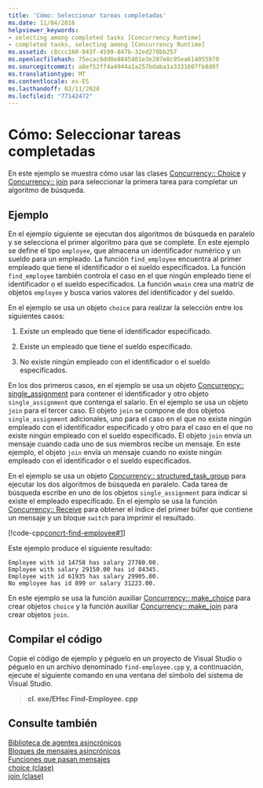 ```yaml
---
title: 'Cómo: Seleccionar tareas completadas'
ms.date: 11/04/2016
helpviewer_keywords:
- selecting among completed tasks [Concurrency Runtime]
- completed tasks, selecting among [Concurrency Runtime]
ms.assetid: c8ccc160-043f-4599-847b-32ed270bb257
ms.openlocfilehash: 75ecac8dd0e8845401e3e287e8c95ea614055970
ms.sourcegitcommit: a8ef52ff4a4944a1a257bdaba1a3331607fb8d0f
ms.translationtype: MT
ms.contentlocale: es-ES
ms.lasthandoff: 02/11/2020
ms.locfileid: "77142472"
---
```

# <a name="how-to-select-among-completed-tasks"></a>Cómo: Seleccionar tareas completadas

En este ejemplo se muestra cómo usar las clases [Concurrency:: Choice](../../parallel/concrt/reference/choice-class.md) y [Concurrency:: join](../../parallel/concrt/reference/join-class.md) para seleccionar la primera tarea para completar un algoritmo de búsqueda.

## <a name="example"></a>Ejemplo

En el ejemplo siguiente se ejecutan dos algoritmos de búsqueda en paralelo y se selecciona el primer algoritmo para que se complete. En este ejemplo se define el tipo `employee`, que almacena un identificador numérico y un sueldo para un empleado. La función `find_employee` encuentra al primer empleado que tiene el identificador o el sueldo especificados. La función `find_employee` también controla el caso en el que ningún empleado tiene el identificador o el sueldo especificados. La función `wmain` crea una matriz de objetos `employee` y busca varios valores del identificador y del sueldo.

En el ejemplo se usa un objeto `choice` para realizar la selección entre los siguientes casos:

1. Existe un empleado que tiene el identificador especificado.

1. Existe un empleado que tiene el sueldo especificado.

1. No existe ningún empleado con el identificador o el sueldo especificados.

En los dos primeros casos, en el ejemplo se usa un objeto [Concurrency:: single_assignment](../../parallel/concrt/reference/single-assignment-class.md) para contener el identificador y otro objeto `single_assignment` que contenga el salario. En el ejemplo se usa un objeto `join` para el tercer caso. El objeto `join` se compone de dos objetos `single_assignment` adicionales, uno para el caso en el que no existe ningún empleado con el identificador especificado y otro para el caso en el que no existe ningún empleado con el sueldo especificado. El objeto `join` envía un mensaje cuando cada uno de sus miembros recibe un mensaje. En este ejemplo, el objeto `join` envía un mensaje cuando no existe ningún empleado con el identificador o el sueldo especificados.

En el ejemplo se usa un objeto [Concurrency:: structured_task_group](../../parallel/concrt/reference/structured-task-group-class.md) para ejecutar los dos algoritmos de búsqueda en paralelo. Cada tarea de búsqueda escribe en uno de los objetos `single_assignment` para indicar si existe el empleado especificado. En el ejemplo se usa la función [Concurrency:: Receive](reference/concurrency-namespace-functions.md#receive) para obtener el índice del primer búfer que contiene un mensaje y un bloque `switch` para imprimir el resultado.

[!code-cpp[concrt-find-employee#1](../../parallel/concrt/codesnippet/cpp/how-to-select-among-completed-tasks_1.cpp)]

Este ejemplo produce el siguiente resultado:

```Output
Employee with id 14758 has salary 27780.00.
Employee with salary 29150.00 has id 84345.
Employee with id 61935 has salary 29905.00.
No employee has id 899 or salary 31223.00.
```

En este ejemplo se usa la función auxiliar [Concurrency:: make_choice](reference/concurrency-namespace-functions.md#make_choice) para crear objetos `choice` y la función auxiliar [Concurrency:: make_join](reference/concurrency-namespace-functions.md#make_join) para crear objetos `join`.

## <a name="compiling-the-code"></a>Compilar el código

Copie el código de ejemplo y péguelo en un proyecto de Visual Studio o péguelo en un archivo denominado `find-employee.cpp` y, a continuación, ejecute el siguiente comando en una ventana del símbolo del sistema de Visual Studio.

> **cl. exe/EHsc Find-Employee. cpp**

## <a name="see-also"></a>Consulte también

[Biblioteca de agentes asincrónicos](../../parallel/concrt/asynchronous-agents-library.md)<br/>
[Bloques de mensajes asincrónicos](../../parallel/concrt/asynchronous-message-blocks.md)<br/>
[Funciones que pasan mensajes](../../parallel/concrt/message-passing-functions.md)<br/>
[choice (clase)](../../parallel/concrt/reference/choice-class.md)<br/>
[join (clase)](../../parallel/concrt/reference/join-class.md)

